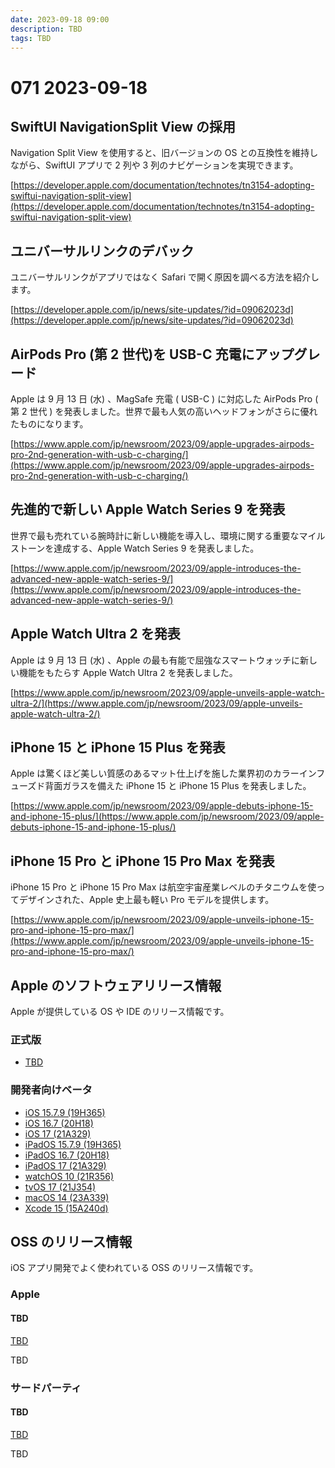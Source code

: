 ```yaml
---
date: 2023-09-18 09:00
description: TBD
tags: TBD
---
```

# 071 2023-09-18

## SwiftUI NavigationSplit View の採用

Navigation Split View を使用すると、旧バージョンの OS との互換性を維持しながら、SwiftUI アプリで 2 列や 3 列のナビゲーションを実現できます。

[https://developer.apple.com/documentation/technotes/tn3154-adopting-swiftui-navigation-split-view](https://developer.apple.com/documentation/technotes/tn3154-adopting-swiftui-navigation-split-view)

## ユニバーサルリンクのデバック

ユニバーサルリンクがアプリではなく Safari で開く原因を調べる方法を紹介します。

[https://developer.apple.com/jp/news/site-updates/?id=09062023d](https://developer.apple.com/jp/news/site-updates/?id=09062023d)

## AirPods Pro (第 2 世代)を USB-C 充電にアップグレード

Apple は 9 月 13 日 (水) 、MagSafe 充電 ( USB-C ) に対応した AirPods Pro ( 第 2 世代 ) を発表しました。世界で最も人気の高いヘッドフォンがさらに優れたものになります。

[https://www.apple.com/jp/newsroom/2023/09/apple-upgrades-airpods-pro-2nd-generation-with-usb-c-charging/](https://www.apple.com/jp/newsroom/2023/09/apple-upgrades-airpods-pro-2nd-generation-with-usb-c-charging/)

## 先進的で新しい Apple Watch Series 9 を発表

世界で最も売れている腕時計に新しい機能を導入し、環境に関する重要なマイルストーンを達成する、Apple Watch Series 9 を発表しました。

[https://www.apple.com/jp/newsroom/2023/09/apple-introduces-the-advanced-new-apple-watch-series-9/](https://www.apple.com/jp/newsroom/2023/09/apple-introduces-the-advanced-new-apple-watch-series-9/)

## Apple Watch Ultra 2 を発表

Apple は 9 月 13 日 (水) 、Apple の最も有能で屈強なスマートウォッチに新しい機能をもたらす Apple Watch Ultra 2 を発表しました。

[https://www.apple.com/jp/newsroom/2023/09/apple-unveils-apple-watch-ultra-2/](https://www.apple.com/jp/newsroom/2023/09/apple-unveils-apple-watch-ultra-2/)

## iPhone 15 と iPhone 15 Plus を発表

 Apple は驚くほど美しい質感のあるマット仕上げを施した業界初のカラーインフューズド背面ガラスを備えた iPhone 15 と iPhone 15 Plus を発表しました。

[https://www.apple.com/jp/newsroom/2023/09/apple-debuts-iphone-15-and-iphone-15-plus/](https://www.apple.com/jp/newsroom/2023/09/apple-debuts-iphone-15-and-iphone-15-plus/)

## iPhone 15 Pro と iPhone 15 Pro Max を発表

iPhone 15 Pro と iPhone 15 Pro Max は航空宇宙産業レベルのチタニウムを使ってデザインされた、Apple 史上最も軽い Pro モデルを提供します。

[https://www.apple.com/jp/newsroom/2023/09/apple-unveils-iphone-15-pro-and-iphone-15-pro-max/](https://www.apple.com/jp/newsroom/2023/09/apple-unveils-iphone-15-pro-and-iphone-15-pro-max/)

## Apple のソフトウェアリリース情報

Apple が提供している OS や IDE のリリース情報です。

### 正式版

- [TBD](TBD)

### 開発者向けベータ

- [iOS 15.7.9 (19H365)](https://developer.apple.com/news/releases/?id=09112023b)
- [iOS 16.7  (20H18)](https://developer.apple.com/news/releases/?id=09122023b)
- [iOS 17  (21A329)](https://developer.apple.com/news/releases/?id=09122023g)
- [iPadOS 15.7.9 (19H365)](https://developer.apple.com/news/releases/?id=09112023a)
- [iPadOS 16.7  (20H18)](https://developer.apple.com/news/releases/?id=09122023a)
- [iPadOS 17  (21A329)](https://developer.apple.com/news/releases/?id=09122023f)
- [watchOS 10  (21R356)](https://developer.apple.com/news/releases/?id=09122023d)
- [tvOS 17 (21J354)](https://developer.apple.com/news/releases/?id=09122023c)
- [macOS 14 (23A339)](https://developer.apple.com/news/releases/?id=09122023e)
- [Xcode 15 (15A240d)](https://developer.apple.com/news/releases/?id=09122023h)

## OSS のリリース情報

iOS アプリ開発でよく使われている OSS のリリース情報です。

### Apple

#### TBD

[TBD](TBD)

TBD

### サードパーティ

#### TBD

[TBD](TBD)

TBD
